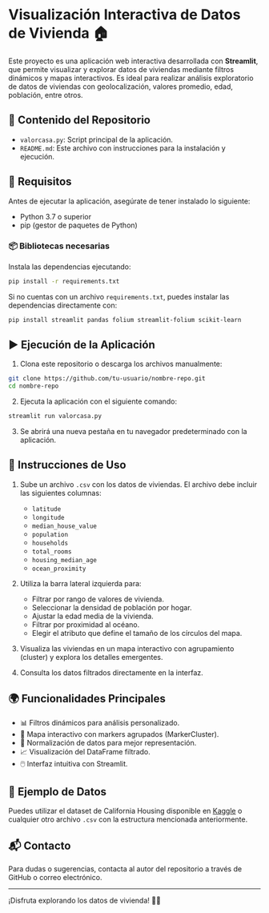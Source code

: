 
# Visualización Interactiva de Datos de Vivienda 🏠

Este proyecto es una aplicación web interactiva desarrollada con **Streamlit**, que permite visualizar y explorar datos de viviendas mediante filtros dinámicos y mapas interactivos. Es ideal para realizar análisis exploratorio de datos de viviendas con geolocalización, valores promedio, edad, población, entre otros.

## 📁 Contenido del Repositorio

- `valorcasa.py`: Script principal de la aplicación.
- `README.md`: Este archivo con instrucciones para la instalación y ejecución.

## 🚀 Requisitos

Antes de ejecutar la aplicación, asegúrate de tener instalado lo siguiente:

- Python 3.7 o superior
- pip (gestor de paquetes de Python)

### 📦 Bibliotecas necesarias

Instala las dependencias ejecutando:

```bash
pip install -r requirements.txt
```

Si no cuentas con un archivo `requirements.txt`, puedes instalar las dependencias directamente con:

```bash
pip install streamlit pandas folium streamlit-folium scikit-learn
```

## ▶️ Ejecución de la Aplicación

1. Clona este repositorio o descarga los archivos manualmente:

```bash
git clone https://github.com/tu-usuario/nombre-repo.git
cd nombre-repo
```

2. Ejecuta la aplicación con el siguiente comando:

```bash
streamlit run valorcasa.py
```

3. Se abrirá una nueva pestaña en tu navegador predeterminado con la aplicación.

## 📝 Instrucciones de Uso

1. Sube un archivo `.csv` con los datos de viviendas. El archivo debe incluir las siguientes columnas:

   - `latitude`
   - `longitude`
   - `median_house_value`
   - `population`
   - `households`
   - `total_rooms`
   - `housing_median_age`
   - `ocean_proximity`

2. Utiliza la barra lateral izquierda para:

   - Filtrar por rango de valores de vivienda.
   - Seleccionar la densidad de población por hogar.
   - Ajustar la edad media de la vivienda.
   - Filtrar por proximidad al océano.
   - Elegir el atributo que define el tamaño de los círculos del mapa.

3. Visualiza las viviendas en un mapa interactivo con agrupamiento (cluster) y explora los detalles emergentes.

4. Consulta los datos filtrados directamente en la interfaz.

## 🌍 Funcionalidades Principales

- 📊 Filtros dinámicos para análisis personalizado.
- 📌 Mapa interactivo con markers agrupados (MarkerCluster).
- 🧠 Normalización de datos para mejor representación.
- 📈 Visualización del DataFrame filtrado.
- 🖱️ Interfaz intuitiva con Streamlit.

## 🧪 Ejemplo de Datos

Puedes utilizar el dataset de California Housing disponible en [Kaggle](https://www.kaggle.com/datasets/camnugent/california-housing-prices) o cualquier otro archivo `.csv` con la estructura mencionada anteriormente.

## 📬 Contacto

Para dudas o sugerencias, contacta al autor del repositorio a través de GitHub o correo electrónico.

---

¡Disfruta explorando los datos de vivienda! 🏡📍
